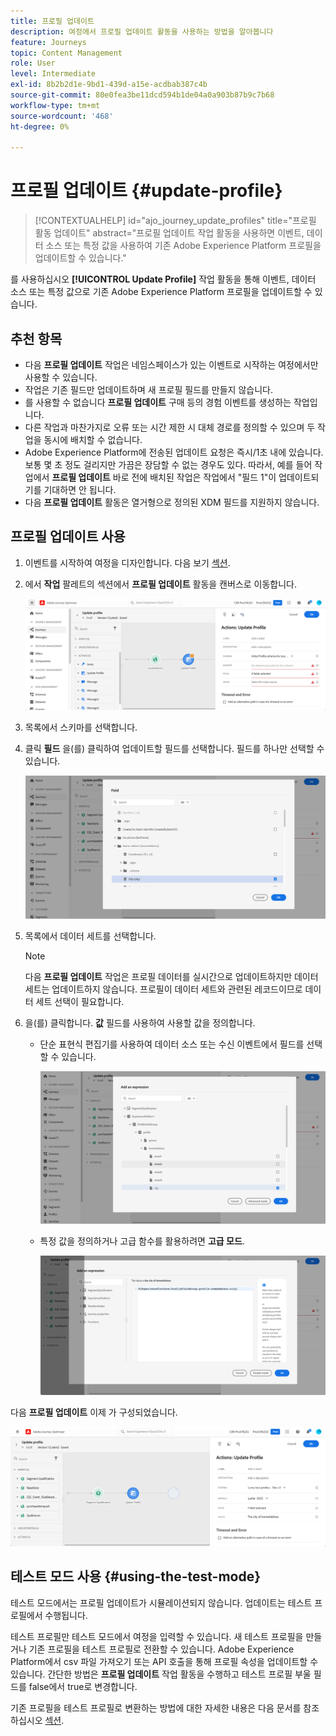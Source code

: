 ```yaml
---
title: 프로필 업데이트
description: 여정에서 프로필 업데이트 활동을 사용하는 방법을 알아봅니다
feature: Journeys
topic: Content Management
role: User
level: Intermediate
exl-id: 8b2b2d1e-9bd1-439d-a15e-acdbab387c4b
source-git-commit: 80e0fea3be11dcd594b1de04a0a903b87b9c7b68
workflow-type: tm+mt
source-wordcount: '468'
ht-degree: 0%

---
```


# 프로필 업데이트 {#update-profile}

>[!CONTEXTUALHELP]
>id="ajo_journey_update_profiles"
>title="프로필 활동 업데이트"
>abstract="프로필 업데이트 작업 활동을 사용하면 이벤트, 데이터 소스 또는 특정 값을 사용하여 기존 Adobe Experience Platform 프로필을 업데이트할 수 있습니다."

를 사용하십시오 **[!UICONTROL Update Profile]** 작업 활동을 통해 이벤트, 데이터 소스 또는 특정 값으로 기존 Adobe Experience Platform 프로필을 업데이트할 수 있습니다.

## 추천 항목

* 다음 **프로필 업데이트** 작업은 네임스페이스가 있는 이벤트로 시작하는 여정에서만 사용할 수 있습니다.
* 작업은 기존 필드만 업데이트하며 새 프로필 필드를 만들지 않습니다.
* 를 사용할 수 없습니다 **프로필 업데이트** 구매 등의 경험 이벤트를 생성하는 작업입니다.
* 다른 작업과 마찬가지로 오류 또는 시간 제한 시 대체 경로를 정의할 수 있으며 두 작업을 동시에 배치할 수 없습니다.
* Adobe Experience Platform에 전송된 업데이트 요청은 즉시/1초 내에 있습니다. 보통 몇 초 정도 걸리지만 가끔은 장담할 수 없는 경우도 있다. 따라서, 예를 들어 작업에서 **프로필 업데이트** 바로 전에 배치된 작업은 작업에서 &quot;필드 1&quot;이 업데이트되기를 기대하면 안 됩니다.
* 다음 **프로필 업데이트** 활동은 열거형으로 정의된 XDM 필드를 지원하지 않습니다.

## 프로필 업데이트 사용

1. 이벤트를 시작하여 여정을 디자인합니다. 다음 보기 [섹션](../building-journeys/journey.md).

1. 에서 **작업** 팔레트의 섹션에서 **프로필 업데이트** 활동을 캔버스로 이동합니다.

   ![](assets/profileupdate0.png)

1. 목록에서 스키마를 선택합니다.

1. 클릭 **필드** 을(를) 클릭하여 업데이트할 필드를 선택합니다. 필드를 하나만 선택할 수 있습니다.

   ![](assets/profileupdate2.png)

1. 목록에서 데이터 세트를 선택합니다.

   >[!NOTE]
   >
   >다음 **프로필 업데이트** 작업은 프로필 데이터를 실시간으로 업데이트하지만 데이터 세트는 업데이트하지 않습니다. 프로필이 데이터 세트와 관련된 레코드이므로 데이터 세트 선택이 필요합니다.

1. 을(를) 클릭합니다. **값** 필드를 사용하여 사용할 값을 정의합니다.

   * 단순 표현식 편집기를 사용하여 데이터 소스 또는 수신 이벤트에서 필드를 선택할 수 있습니다.

      ![](assets/profileupdate4.png)

   * 특정 값을 정의하거나 고급 함수를 활용하려면 **고급 모드**.

      ![](assets/profileupdate3.png)

다음 **프로필 업데이트** 이제 가 구성되었습니다.

![](assets/profileupdate1.png)


## 테스트 모드 사용 {#using-the-test-mode}

테스트 모드에서는 프로필 업데이트가 시뮬레이션되지 않습니다. 업데이트는 테스트 프로필에서 수행됩니다.

테스트 프로필만 테스트 모드에서 여정을 입력할 수 있습니다. 새 테스트 프로필을 만들거나 기존 프로필을 테스트 프로필로 전환할 수 있습니다. Adobe Experience Platform에서 csv 파일 가져오기 또는 API 호출을 통해 프로필 속성을 업데이트할 수 있습니다. 간단한 방법은 **프로필 업데이트** 작업 활동을 수행하고 테스트 프로필 부울 필드를 false에서 true로 변경합니다.

기존 프로필을 테스트 프로필로 변환하는 방법에 대한 자세한 내용은 다음 문서를 참조하십시오 [섹션](../segment/creating-test-profiles.md#create-test-profiles-csv).
